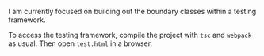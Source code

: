 I am currently focused on building out the boundary classes within a testing framework. 

To access the testing framework, compile the project with `tsc` and `webpack` as usual. Then open `test.html` in a browser. 

